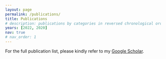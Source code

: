 ```yaml
---
layout: page
permalink: /publications/
title: Publications
# description: publications by categories in reversed chronological order. generated by jekyll-scholar.
years: [2022, 2020]
nav: true
# nav_order: 1
---
```

<!-- _pages/publications.md -->

For the full publication list, please kindly refer to my [Google Scholar](https://scholar.google.com/citations?user=bX8Dax0AAAAJ&hl=en&oi=ao).
